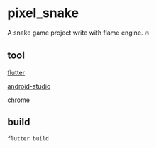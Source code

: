 # pixel_snake

A snake game project write with flame engine. 🔥

## tool

[flutter](https://flutter.dev/)

[android-studio](https://developer.android.com/studio/)

[chrome](https://www.google.com/chrome/)

## build

```sh
flutter build
```
